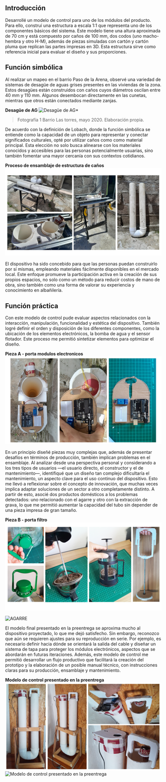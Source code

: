 

## **Introducción**

Desarrollé un modelo de control para uno de los módulos del producto. Para ello, construí una estructura a escala 1:1 que representa uno de los componentes básicos del sistema. Este modelo tiene una altura aproximada de 70 cm y está compuesto por caños de 100 mm, dos codos (uno macho-hembra y otro H-M), además de piezas simuladas con cartón y cartón pluma que replican las partes impresas en 3D. Esta estructura sirve como referencia inicial para evaluar el diseño y sus proporciones.

## Función simbólica
Al realizar un mapeo en el barrio Paso de la Arena, observé una variedad de sistemas de desagüe de aguas grises presentes en las viviendas de la zona. Estos desagües están construidos con caños cuyos diámetros oscilan entre 40 mm y 110 mm. Algunos desembocan directamente en las cunetas, mientras que otros están conectados mediante zanjas.

**Desagüe de AG**
![Desagüe de AG*](../images/PI_IMG/fotos_02_modelo_de_control/Desague_AG.jpg)
> Fotografía 1 Barrio Las torres, mayo 2020. Elaboración propia.

De acuerdo con la definición de Lobach, donde la función simbólica se entiende como la capacidad de un objeto para representar y conectar significados culturales, opté por utilizar caños como como material principal. Esta elección no solo busca alinearse con los materiales conocidos y accesibles para las personas potencialmente usuarias, sino también fomentar una mayor cercanía con sus contextos cotidianos.

**Proceso de ensamblaje de estructura de caños**
![Proceso de ensamblaje de estructura de caños](../images/PI_IMG/fotos_02_modelo_de_control/Proceso_ensamblaje.png)

El dispositivo ha sido concebido para que las personas puedan construirlo por sí mismas, empleando materiales fácilmente disponibles en el mercado local. Este enfoque promueve la participación activa en la creación de sus propios espacios, no solo como un método para reducir costos de mano de obra, sino también como una forma de valorar su experiencia y conocimiento en albañilería.


## Función práctica
Con este modelo de control pude evaluar aspectos relacionados con la interacción, manipulación, funcionalidad y estética del dispositivo. También logré definir el orden y disposición de los diferentes componentes, como la ubicación de los elementos electrónicos, la bomba de agua y el sensor flotador. Este proceso me permitió sintetizar elementos para optimizar el diseño.

**Pieza A - porta modulos electronicos**
![Pieza A - porta modulos electronicos](../images/PI_IMG/fotos_02_modelo_de_control/Pieza-A---porta-modulos-electronicos.png)

En un principio diseñé piezas muy complejas que, además de presentar desafíos en términos de producción, también implican problemas en el ensamblaje. Al analizar desde una perspectiva personal y considerando a los tres tipos de usuarios —el usuario directo, el constructor y el de mantenimiento—, identifiqué que un diseño tan complejo dificultaría el mantenimiento, un aspecto clave para el uso continuo del dispositivo. Esto me llevó a reflexionar sobre el concepto de innovación, que muchas veces implica adaptar soluciones de un sector a otro completamente distinto. A partir de esto, asocié dos productos domésticos a los problemas detectados: uno relacionado con el agarre y otro con la extracción de grava, lo que me permitió aumentar la capacidad del tubo sin depender de una pieza impresa de gran tamaño.

**Pieza B - porta filtro**
![Pieza B - porta filtro](../images/PI_IMG/fotos_02_modelo_de_control/Pieza-B---porta-filtro.png)

![AGARRE](../images/PI_IMG/fotos_02_modelo_de_control/Pieza-B---porta-filtro02.gif)

El modelo final presentado en la preentrega se aproxima mucho al dispositivo proyectado, lo que me dejó satisfecho. Sin embargo, reconozco que aún se requieren ajustes para su reproducción en serie. Por ejemplo, es necesario definir hacia dónde se orientará la salida del cable y diseñar un sistema de tapa para proteger los módulos electrónicos, aspectos que se abordarán en futuras iteraciones.
Además, este modelo de control me permitió desarrollar un flujo productivo que facilitará la creación del prototipo y la elaboración de un posible manual técnico, con instrucciones claras para su producción, ensamblaje y mantenimiento.

**Modelo de control presentado en la preentrega**
![MODELO DE CONTROL](../images/PI_IMG/fotos_02_modelo_de_control/Modelo-de-control.png)
![Modelo de control presentado en la preentrega](../images/PI_IMG/fotos_02_modelo_de_control/PROTOTIPO.gif)